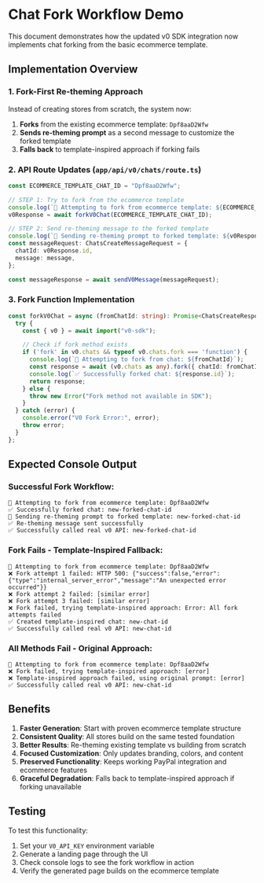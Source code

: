 # Chat Fork Workflow Demo

This document demonstrates how the updated v0 SDK integration now implements chat forking from the basic ecommerce template.

## Implementation Overview

### 1. Fork-First Re-theming Approach
Instead of creating stores from scratch, the system now:

1. **Forks** from the existing ecommerce template: `Dpf8aaD2Wfw`
2. **Sends re-theming prompt** as a second message to customize the forked template
3. **Falls back** to template-inspired approach if forking fails

### 2. API Route Updates (`app/api/v0/chats/route.ts`)

```typescript
const ECOMMERCE_TEMPLATE_CHAT_ID = "Dpf8aaD2Wfw";

// STEP 1: Try to fork from the ecommerce template
console.log(`🔄 Attempting to fork from ecommerce template: ${ECOMMERCE_TEMPLATE_CHAT_ID}`);
v0Response = await forkV0Chat(ECOMMERCE_TEMPLATE_CHAT_ID);

// STEP 2: Send re-theming message to the forked template
console.log(`📝 Sending re-theming prompt to forked template: ${v0Response.id}`);
const messageRequest: ChatsCreateMessageRequest = {
  chatId: v0Response.id,
  message: message,
};

const messageResponse = await sendV0Message(messageRequest);
```

### 3. Fork Function Implementation

```typescript
const forkV0Chat = async (fromChatId: string): Promise<ChatsCreateResponse> => {
  try {
    const { v0 } = await import("v0-sdk");

    // Check if fork method exists
    if ('fork' in v0.chats && typeof v0.chats.fork === 'function') {
      console.log(`🔄 Attempting to fork from chat: ${fromChatId}`);
      const response = await (v0.chats as any).fork({ chatId: fromChatId });
      console.log(`✅ Successfully forked chat: ${response.id}`);
      return response;
    } else {
      throw new Error("Fork method not available in SDK");
    }
  } catch (error) {
    console.error("V0 Fork Error:", error);
    throw error;
  }
};
```

## Expected Console Output

### Successful Fork Workflow:
```
🔄 Attempting to fork from ecommerce template: Dpf8aaD2Wfw
✅ Successfully forked chat: new-forked-chat-id
📝 Sending re-theming prompt to forked template: new-forked-chat-id
✅ Re-theming message sent successfully
✅ Successfully called real v0 API: new-forked-chat-id
```

### Fork Fails - Template-Inspired Fallback:
```
🔄 Attempting to fork from ecommerce template: Dpf8aaD2Wfw
❌ Fork attempt 1 failed: HTTP 500: {"success":false,"error":{"type":"internal_server_error","message":"An unexpected error occurred"}}
❌ Fork attempt 2 failed: [similar error]
❌ Fork attempt 3 failed: [similar error] 
❌ Fork failed, trying template-inspired approach: Error: All fork attempts failed
✅ Created template-inspired chat: new-chat-id
✅ Successfully called real v0 API: new-chat-id
```

### All Methods Fail - Original Approach:
```
🔄 Attempting to fork from ecommerce template: Dpf8aaD2Wfw
❌ Fork failed, trying template-inspired approach: [error]
❌ Template-inspired approach failed, using original prompt: [error]
✅ Successfully called real v0 API: new-chat-id
```

## Benefits

1. **Faster Generation**: Start with proven ecommerce template structure
2. **Consistent Quality**: All stores build on the same tested foundation  
3. **Better Results**: Re-theming existing template vs building from scratch
4. **Focused Customization**: Only updates branding, colors, and content
5. **Preserved Functionality**: Keeps working PayPal integration and ecommerce features
6. **Graceful Degradation**: Falls back to template-inspired approach if forking unavailable

## Testing

To test this functionality:

1. Set your `V0_API_KEY` environment variable
2. Generate a landing page through the UI
3. Check console logs to see the fork workflow in action
4. Verify the generated page builds on the ecommerce template